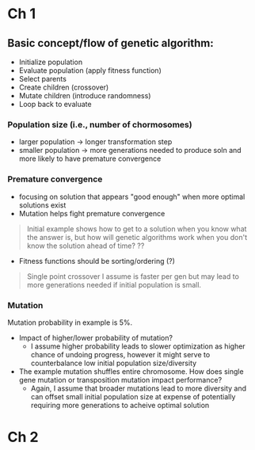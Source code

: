 # Ch 1

## Basic concept/flow of genetic algorithm:

- Initialize population
- Evaluate population (apply fitness function)
- Select parents
- Create children (crossover)
- Mutate children (introduce randomness)
- Loop back to evaluate

### Population size (i.e., number of chormosomes)

- larger population -> longer transformation step
- smaller population -> more generations needed to produce soln and more
likely to have premature convergence

### Premature convergence

- focusing on solution that appears "good enough" when more optimal solutions exist
- Mutation helps fight premature convergence

> Initial example shows how to get to a solution when you know what the answer is, but how
will genetic algorithms work when you don't know the solution ahead of time? ??

- Fitness functions should be sorting/ordering (?)

> Single point crossover I assume is faster per gen but may lead to more generations needed if
> initial population is small.

### Mutation

Mutation probability in example is 5%.

- Impact of higher/lower probability of mutation?
    - I assume higher probability leads to slower optimization as higher chance of undoing
progress, however it might serve to counterbalance low initial population size/diversity
- The example mutation shuffles entire chromosome. How does single gene mutation or transposition mutation impact performance?
    - Again, I assume that broader mutations lead to more diversity and can offset small initial
population size at expense of potentially requiring more generations to acheive optimal solution

# Ch 2
